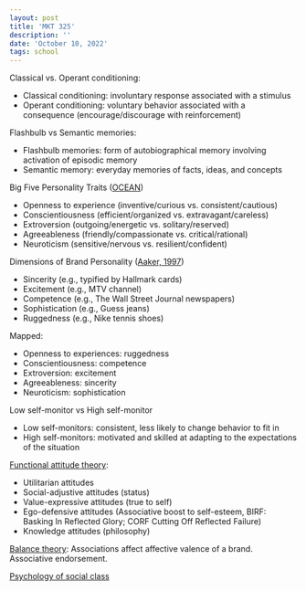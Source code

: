 ```yaml
---
layout: post
title: 'MKT 325'
description: ''
date: 'October 10, 2022'
tags: school
---
```


Classical vs. Operant conditioning:
- Classical conditioning: involuntary response associated with a stimulus
- Operant conditioning: voluntary behavior associated with a consequence (encourage/discourage with reinforcement)

Flashbulb vs Semantic memories:
- Flashbulb memories: form of autobiographical memory involving activation of episodic memory
- Semantic memory: everyday memories of facts, ideas, and concepts

Big Five Personality Traits ([OCEAN](https://en.wikipedia.org/wiki/Big_Five_personality_traits))
- Openness to experience (inventive/curious vs. consistent/cautious)
- Conscientiousness (efficient/organized vs. extravagant/careless)
- Extroversion (outgoing/energetic vs. solitary/reserved)
- Agreeableness (friendly/compassionate vs. critical/rational)
- Neuroticism (sensitive/nervous vs. resilient/confident)

Dimensions of Brand Personality ([Aaker, 1997](https://journals.sagepub.com/doi/10.1177/002224379703400304))
- Sincerity (e.g., typified by Hallmark cards)
- Excitement (e.g., MTV channel)
- Competence (e.g., The Wall Street Journal newspapers)
- Sophistication (e.g., Guess jeans)
- Ruggedness (e.g., Nike tennis shoes)

Mapped:
- Openness to experiences: ruggedness
- Conscientiousness: competence
- Extroversion: excitement
- Agreeableness: sincerity
- Neuroticism: sophistication

Low self-monitor vs High self-monitor
- Low self-monitors: consistent, less likely to change behavior to fit in
- High self-monitors: motivated and skilled at adapting to the expectations of the situation

[Functional attitude theory](https://en.wikipedia.org/wiki/Functional_attitude_theory):
- Utilitarian attitudes
- Social-adjustive attitudes (status)
- Value-expressive attitudes (true to self)
- Ego-defensive attitudes (Associative boost to self-esteem, BIRF: Basking In Reflected Glory; CORF Cutting Off Reflected Failure)
- Knowledge attitudes (philosophy)

[Balance theory](https://en.wikipedia.org/wiki/Balance_theory): Associations affect affective valence of a brand. Associative endorsement.

[Psychology of social class](https://en.wikipedia.org/wiki/Psychology_of_social_class)
